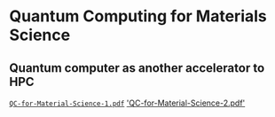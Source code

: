 # Quantum Computing for Materials Science

## Quantum computer as another accelerator to HPC

[`QC-for-Material-Science-1.pdf`](qas24-mat-sci-on-qc.pdf)
['QC-for-Material-Science-2.pdf'](qas24-mat-sci-on-qc-2.pdf)
